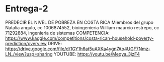 # Entrega-2
PREDECIR EL NIVEL DE POBREZA EN COSTA RICA
Miembros del grupo 
Natalia angulo, cc 1006874552, bioingenieria 
William maurcio restrepo, cc 71292884, ingenieria de sistemas 
COMPETENCIA:
https://www.kaggle.com/competitions/costa-rican-household-poverty-prediction/overview
DRIVE:
https://drive.google.com/file/d/1GY1h6at5uAXKa4ygn7Ao4UGF7Nmz-LN_/view?usp=sharing
YOUTUBE: https://youtu.be/Meqya_3jzF4
